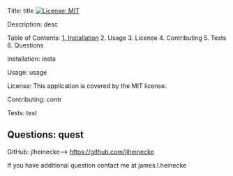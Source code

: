 
  Title:
  title [![License: MIT](https://img.shields.io/badge/License-MIT-yellow.svg)](https://opensource.org/licenses/MIT)

  Description: 
  desc

  Table of Contents:
  [1. Installation](https://github.com/jlheinecke/challenge-9#installation)
  2. Usage
  3. License
  4. Contributing
  5. Tests
  6. Questions

  Installation:
  insta

  Usage:
  usage

  License:
  This application is covered by the MIT license. 

  Contributing:
  contr

  Tests:
  test

  Questions:
  quest
------------------------------------------------
  GitHub: jlheinecke--> https://github.com/jlheinecke

  If you have additional question contact me at james.l.heinecke
